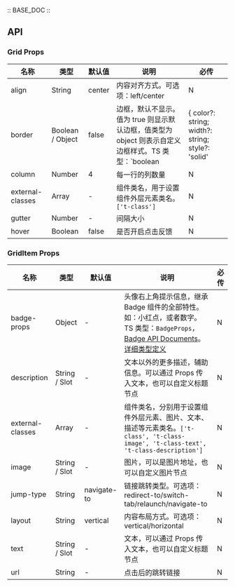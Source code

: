 :: BASE_DOC ::

## API

### Grid Props

名称 | 类型 | 默认值 | 说明 | 必传
-- | -- | -- | -- | --
align | String | center | 内容对齐方式。可选项：left/center | N
border | Boolean / Object | false | 边框，默认不显示。值为 true 则显示默认边框，值类型为 object 则表示自定义边框样式。TS 类型：`boolean | { color?: string; width?: string; style?: 'solid' | 'dashed' | 'dotted' | 'double' | 'groove' | 'inset' | 'outset' }` | N
column | Number | 4 | 每一行的列数量 | N
external-classes | Array | - | 组件类名，用于设置组件外层元素类名。`['t-class']` | N
gutter | Number | - | 间隔大小 | N
hover | Boolean | false | 是否开启点击反馈 | N

### GridItem Props

名称 | 类型 | 默认值 | 说明 | 必传
-- | -- | -- | -- | --
badge-props | Object | - | 头像右上角提示信息，继承 Badge 组件的全部特性。如：小红点，或者数字。TS 类型：`BadgeProps`，[Badge API Documents](./badge?tab=api)。[详细类型定义](https://github.com/Tencent/tdesign-miniprogram/tree/develop/src/grid/type.ts) | N
description | String / Slot | - | 文本以外的更多描述，辅助信息。可以通过 Props 传入文本，也可以自定义标题节点 | N
external-classes | Array | - | 组件类名，分别用于设置组件外层元素、图片、文本、描述等元素类名。`['t-class', 't-class-image', 't-class-text', 't-class-description']` | N
image | String / Slot | - | 图片，可以是图片地址，也可以自定义图片节点 | N
jump-type | String | navigate-to | 链接跳转类型。可选项：redirect-to/switch-tab/relaunch/navigate-to | N
layout | String | vertical | 内容布局方式。可选项：vertical/horizontal | N
text | String / Slot | - | 文本，可以通过 Props 传入文本，也可以自定义标题节点 | N
url | String | - | 点击后的跳转链接 | N

